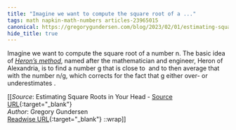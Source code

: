 ```yaml
---
title: "Imagine we want to compute the square root of a ..."
tags: math napkin-math-numbers articles-23965015
canonical: https://gregorygundersen.com/blog/2023/02/01/estimating-square-roots/
hide_title: true
---
```


Imagine we want to compute the square root of a number n. The basic idea of [*Heron’s method*](https://en.wikipedia.org/wiki/Methods_of_computing_square_roots#Heron's_method), named after the mathematician and engineer, Heron of Alexandria, is to find a number g that is close to ​ and to then average that with the number n/g, which corrects for the fact that g either over- or underestimates ​.


[[_Source_: Estimating Square Roots in Your Head - [Source URL](https://gregorygundersen.com/blog/2023/02/01/estimating-square-roots/){:target="_blank"}<br>
_Author_: Gregory Gundersen<br>
[Readwise URL](https://readwise.io/open/468434415){:target="_blank"}
::wrap]]